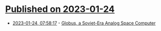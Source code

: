# [Published on 2023-01-24](index.md)

* [2023-01-24, 07:58:17](https://news.ycombinator.com/item?id=34500784) - [Globus, a Soviet-Era Analog Space Computer](https://hackaday.com/2023/01/23/inside-globus-a-soviet-era-analog-space-computer/)

